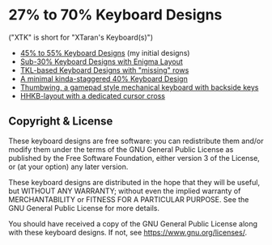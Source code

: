 27% to 70% Keyboard Designs
===========================

("XTK" is short for "XTaran's Keyboard(s)")

* [45% to 55% Keyboard Designs](XTK.md) (my initial designs)
* [Sub-30% Keyboard Designs with Enigma Layout](Painigma27.md)
* [TKL-based Keyboard Designs with "missing" rows](XTKL.md)
* [A minimal kinda-staggered 40% Keyboard Design](XTM.md)
* [Thumbwing, a gamepad style mechanical keyboard with backside keys](Thumbwing.md)
* [HHKB-layout with a dedicated cursor cross](HHKB-with-cursor-cross.md)


Copyright & License
-------------------

These keyboard designs are free software: you can redistribute them
and/or modify them under the terms of the GNU General Public License
as published by the Free Software Foundation, either version 3 of the
License, or (at your option) any later version.

These keyboard designs are distributed in the hope that they will be
useful, but WITHOUT ANY WARRANTY; without even the implied warranty of
MERCHANTABILITY or FITNESS FOR A PARTICULAR PURPOSE.  See the GNU
General Public License for more details.

You should have received a copy of the GNU General Public License
along with these keyboard designs.  If not, see
https://www.gnu.org/licenses/.
